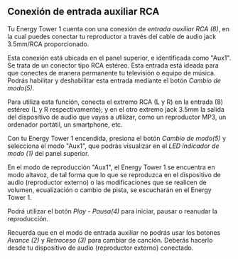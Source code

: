 ## Conexión de entrada auxiliar RCA

Tu Energy Tower 1 cuenta con una conexión de *entrada auxiliar RCA (8)*, en la cual puedes conectar tu reproductor a través del cable de audio jack 3.5mm/RCA proporcionado.

Esta conexión está ubicada en el panel superior, e identificada como "Aux1". Se trata de un conector tipo RCA estéreo. Esta entrada está ideada para que conectes de manera permanente tu televisión o equipo de música. Podrás habilitar y deshabilitar esta entrada mediante el botón *Cambio de modo(5)*.

Para utiliza esta función, conecta el extremo RCA (L y R) en la entrada (8) estéreo (L y R respectivamente); y en el otro extremo jack 3.5mm la salida del dispositivo de audio que vayas a utilizar, como un reproductor MP3, un ordenador portátil, un smartphone, etc. 

Con tu Energy Tower 1 encendida, presiona el botón *Cambio de modo(5)* y selecciona el modo "Aux1", que podrás visualizar en el *LED indicador de modo (1)* del panel superior.

En el modo de reproducción "Aux1", el Energy Tower 1 se encuentra en modo altavoz, de tal forma que lo que se reproduzca en el dispositivo de audio (reproductor externo) o las modificaciones que se realicen de volumen, ecualización o cambio de pista, se escucharán en el Energy Tower 1.

Podrá utilizar el botón *Play - Pausa(4)* para  iniciar, pausar o reanudar la reproducción.

Recuerda que en el modo de entrada auxiliar no podrás usar los botones *Avance (2)* y *Retroceso (3)* para cambiar de canción. Deberás hacerlo desde tu dispositivo de audio (reproductor externo) conectado.



